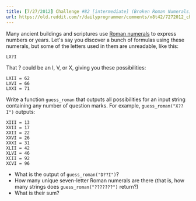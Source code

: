 ```yaml
---
title: [7/27/2012] Challenge #82 [intermediate] (Broken Roman Numerals)
url: https://old.reddit.com/r/dailyprogrammer/comments/x8t42/7272012_challenge_82_intermediate_broken_roman/
---
```


Many ancient buildings and scriptures use [Roman numerals](http://en.wikipedia.org/wiki/Roman_numerals) to express numbers or years. Let's say you discover a bunch of formulas using these numerals, but some of the letters used in them are unreadable, like this:

    LX?I

That ? could be an I, V, or X, giving you these possibilities:

    LXII = 62
    LXVI = 66
    LXXI = 71

Write a function `guess_roman` that outputs all possibilities for an input string containing any number of question marks. For example, `guess_roman("X??I")` outputs:

    XIII = 13
    XVII = 17
    XXII = 22
    XXVI = 26
    XXXI = 31
    XLII = 42
    XLVI = 46
    XCII = 92
    XCVI = 96

* What is the output of `guess_roman("D??I")`?
* How many unique seven-letter Roman numerals are there (that is, how many strings does `guess_roman("???????")` return?)
* What is their sum?